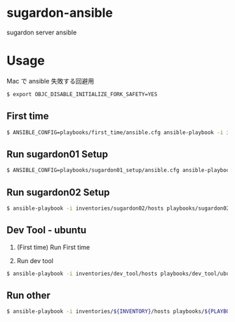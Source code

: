 # sugardon-ansible

sugardon server ansible

# Usage

Mac で ansible 失敗する回避用
```bash
$ export OBJC_DISABLE_INITIALIZE_FORK_SAFETY=YES
```

## First time

```bash
$ ANSIBLE_CONFIG=playbooks/first_time/ansible.cfg ansible-playbook -i inventories/${INVENTORY}/hosts playbooks/first_time/setup.yml -vvv
```

## Run sugardon01 Setup

```bash
$ ANSIBLE_CONFIG=playbooks/sugardon01_setup/ansible.cfg ansible-playbook -i inventories/${INVENTORY}/hosts playbooks/sugardon01_setup/centos8.yml -vvv
```

## Run sugardon02 Setup

```bash
$ ansible-playbook -i inventories/sugardon02/hosts playbooks/sugardon02_setup/sugardon02.yml -vvv
```

## Dev Tool - ubuntu

1. (First time) Run First time

1. Run dev tool
```bash
$ ansible-playbook -i inventories/dev_tool/hosts playbooks/dev_tool/ubuntu.yml -vvv
```

## Run other

```bash
$ ansible-playbook -i inventories/${INVENTORY}/hosts playbooks/${PLAYBOOK} -vvv
```
